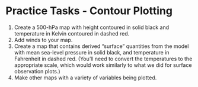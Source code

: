 # Practice Tasks - Contour Plotting
1.	Create a 500-hPa map with height contoured in solid black
    and temperature in Kelvin contoured in dashed red.
2.	Add winds to your map.
3.	Create a map that contains derived “surface” quantities from
    the model with mean sea-level pressure in solid black, and temperature
    in Fahrenheit in dashed red. (You’ll need to convert the temperatures
    to the appropriate scale, which would work similarly to what
    we did for surface observation plots.)
4.	Make other maps with a variety of variables being plotted.
